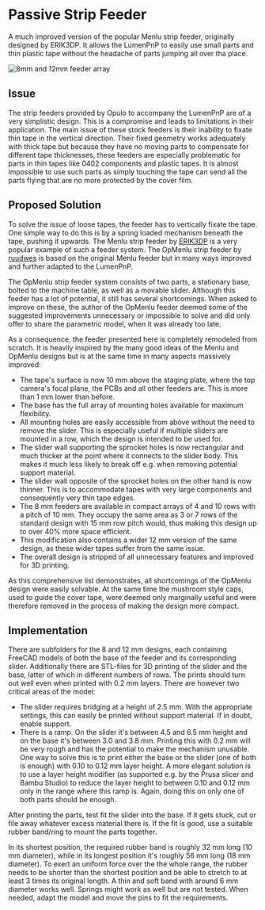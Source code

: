# Passive Strip Feeder

A much improved version of the popular Menlu strip feeder, originally designed by ERIK3DP. It allows the LumenPnP to easily use small parts and thin plastic tape without the headache of parts jumping all over tha place.

![8mm and 12mm feeder array](https://github.com/user-attachments/assets/6cc6beef-4060-4dd5-93c4-eb143dcf29db)

## Issue

The strip feeders provided by Opulo to accompany the LumenPnP are of a very simplistic design. This is a compromise and leads to limitations in their application. The main issue of these stock feeders is their inability to fixate thin tape in the vertical direction. Their fixed geometry works adequately with thick tape but because they have no moving parts to compensate for different tape thicknesses, these feeders are especially problematic for parts in thin tapes like 0402 components and plastic tapes. It is almost impossible to use such parts as simply touching the tape can send all the parts flying that are no more protected by the cover film. 

## Proposed Solution

To solve the issue of loose tapes, the feeder has to vertically fixate the tape. One simple way to do this is by a spring loaded mechanism beneath the tape, pushing it upwards. The Menlu strip feeder by [ERIK3DP](https://www.printables.com/model/885928-menlu-strip-feeder-8mm12mm-for-lumenpnp) is a very popular example of such a feeder system. The OpMenlu strip feeder by [ruudwes](https://www.printables.com/model/1147285-opmenlu-stripfeeder-for-the-lumenpnp) is based on the original Menlu feeder but in many ways improved and further adapted to the LumenPnP. 

The OpMenlu strip feeder system consists of two parts, a stationary base, bolted to the machine table, as well as a movable slider. Although this feeder has a lot of potential, it still has several shortcomings. When asked to improve on these, the author of the OpMenlu feeder deemed some of the suggested improvements unnecessary or impossible to solve and did only offer to share the parametric model, when it was already too late.

As a consequence, the feeder presented here is completely remodeled from scratch. It is heavily inspired by the many good ideas of the Menlu and OpMenlu designs but is at the same time in many aspects massively improved:

- The tape's surface is now 10 mm above the staging plate, where the top camera's focal plane, the PCBs and all other feeders are. This is more than 1 mm lower than before.
- The base has the full array of mounting holes available for maximum flexibility.
- All mounting holes are easily accessible from above without the need to remove the slider. This is especially useful if multiple sliders are mounted in a row, which the design is intended to be used for.
- The slider wall supporting the sprocket holes is now rectangular and much thicker at the point where it connects to the slider body. This makes it much less likely to break off e.g. when removing potential support material.
- The slider wall opposite of the sprocket holes on the other hand is now thinner. This is to accommodate tapes with very large components and consequently very thin tape edges.
- The 8 mm feeders are available in compact arrays of 4 and 10 rows with a pitch of 10 mm. They occupy the same area as 3 or 7 rows of the standard design with 15 mm row pitch would, thus making this design up to over 40% more space efficient.
- This modification also contains a wider 12 mm version of the same design, as these wider tapes suffer from the same issue.
- The overall design is stripped of all unnecessary features and improved for 3D printing.

As this comprehensive list demonstrates, all shortcomings of the OpMenlu design were easily solvable. At the same time the mushroom style caps, used to guide the cover tape, were deemed only marginally useful and were therefore removed in the process of making the design more compact. 

## Implementation

There are subfolders for the 8 and 12 mm designs, each containing FreeCAD models of both the base of the feeder and its corresponding slider. Additionally there are STL-files for 3D printing of the slider and the base, latter of which in different numbers of rows. The prints should turn out well even when printed with 0.2 mm layers. There are however two critical areas of the model:

- The slider requires bridging at a height of 2.5 mm. With the appropriate settings, this can easily be printed without support material. If in doubt, enable support.
- There is a ramp. On the slider it's between 4.5 and 6.5 mm height and on the base it's between 3.0 and 3.8 mm. Printing this with 0.2 mm will be very rough and has the potential to make the mechanism unusable. One way to solve this is to print either the base or the slider (one of both is enough) with 0.10 to 0.12 mm layer height. A more elegant solution is to use a layer height modifier (as supported e.g. by the Prusa slicer and Bambu Studio) to reduce the layer height to between 0.10 and 0.12 mm only in the range where this ramp is. Again, doing this on only one of both parts should be enough.

After printing the parts, test fit the slider into the base. If it gets stuck, cut or file away whatever excess material there is. If the fit is good, use a suitable rubber band/ring to mount the parts together.

In its shortest position, the required rubber band is roughly 32 mm long (10 mm diameter), while in its longest position it's roughly 56 mm long (18 mm diameter). To exert an uniform force over the the whole range, the rubber needs to be shorter than the shortest position and be able to stretch to at least 3 times its original length. A thin and soft band with around 6 mm diameter works well. Springs might work as well but are not tested. When needed, adapt the model and move the pins to fit the requirements.

